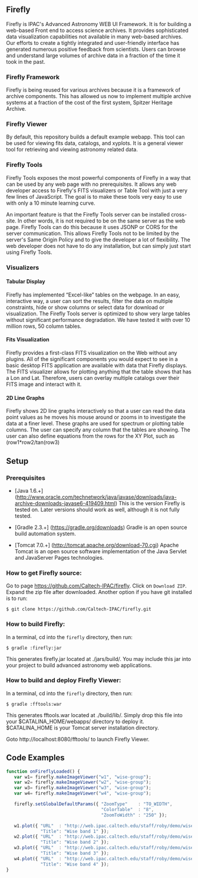 Firefly
-------

Firefly is IPAC's Advanced Astronomy WEB UI Framework. It is for building a web-based Front end to access science archives. It provides sophisticated data visualization capabilities not available in many web-based archives. Our efforts to create a tightly integrated and user-friendly interface has generated numerous positive feedback from scientists. Users can browse and understand large volumes of archive data in a fraction of the time it took in the past.


### Firefly Framework
Firefly is being reused for various archives because it is a framework of archive components. This has allowed us now to implement multiple archive systems at a fraction of the cost of the first system, Spitzer Heritage Archive.


### Firefly Viewer

By default, this repository builds a default example webapp. This tool can be used for viewing fits data, catalogs, and xyplots. It is a general viewer tool for retrieving and viewing astronomy related data.

### Firefly Tools

Firefly Tools exposes the most powerful components of Firefly in a way that can be used by any web page with no prerequisites. It allows any web developer access to Firefly's FITS visualizers or Table Tool with just a very few lines of JavaScript. The goal is to make these tools very easy to use with only a 10 minute learning curve.

An important feature is that the Firefly Tools server can be installed cross-site. In other words, it is not required to be on the same server as the web page. Firefly Tools can do this because it uses JSONP or CORS for the server communication. This allows Firefly Tools not to be limited by the server's Same Origin Policy and to give the developer a lot of flexibility. The web developer does not have to do any installation, but can simply just start using Firefly Tools.

### Visualizers

#### Tabular Display
Firefly has implemented “Excel-like” tables on the webpage. In an easy, interactive way, a user can sort the results, filter the data on multiple constraints, hide or show columns or select data for download or visualization. The Firefly Tools server is optimized to show very large tables without significant performance degradation. We have tested it with over 10 million rows, 50 column tables.

#### Fits Visualization
Firefly provides a first-class FITS visualization on the Web without any plugins. All of the significant components you would expect to see in a basic desktop FITS application are available with data that Firefly displays. The FITS visualizer allows for plotting anything that the table shows that has a Lon and Lat. Therefore, users can overlay multiple catalogs over their FITS image and interact with it.

#### 2D Line Graphs
Firefly shows 2D line graphs interactively so that a user can read the data point values as he moves his mouse around or zooms in to investigate the data at a finer level. These graphs are used for spectrum or plotting table columns. The user can specify any column that the tables are showing. The user can also define equations from the rows for the XY Plot, such as (row1*row2/tan(row3)



Setup
-----

### Prerequisites
 -  [Java 1.6.+] (http://www.oracle.com/technetwork/java/javase/downloads/java-archive-downloads-javase6-419409.html)
    This is the version Firefly is tested on.  Later versions should work as well, although it is not fully tested.


 -  [Gradle 2.3.+] (https://gradle.org/downloads)
    Gradle is an open source build automation system.


 -  [Tomcat 7.0.+] (http://tomcat.apache.org/download-70.cgi)
    Apache Tomcat is an open source software implementation of the Java Servlet and JavaServer Pages technologies.


### How to get Firefly source:

Go to page https://github.com/Caltech-IPAC/firefly.  Click on `Download ZIP`.  Expand the zip file after downloaded.
Another option if you have git installed is to run:

    $ git clone https://github.com/Caltech-IPAC/firefly.git


### How to build Firefly:

In a terminal, cd into the `firefly` directory, then run:

    $ gradle :firefly:jar

This generates firefly.jar located at ./jars/build/.
You may include this jar into your project to build advanced astronomy web applications.




### How to build and deploy Firefly Viewer:

In a terminal, cd into the `firefly` directory, then run:

    $ gradle :fftools:war

This generates fftools.war located at ./build/lib/.
Simply drop this file into your $CATALINA_HOME/webapps/ directory to deploy it.
$CATALINA_HOME is your Tomcat server installation directory.

Goto http://localhost:8080/fftools/ to launch Firefly Viewer.



Code Examples
-------------

```js
function onFireflyLoaded() {
   var w1= firefly.makeImageViewer("w1", "wise-group");
   var w2= firefly.makeImageViewer("w2", "wise-group");
   var w3= firefly.makeImageViewer("w3", "wise-group");
   var w4= firefly.makeImageViewer("w4", "wise-group");

   firefly.setGlobalDefaultParams({ "ZoomType"    : "TO_WIDTH",
                                    "ColorTable"  : "8",
                                    "ZoomToWidth" : "250" });

   w1.plot({ "URL"  : "http://web.ipac.caltech.edu/staff/roby/demo/wise-m51-band1.fits",
             "Title": "Wise band 1" });
   w2.plot({ "URL"  : "http://web.ipac.caltech.edu/staff/roby/demo/wise-m51-band2.fits",
             "Title": "Wise band 2" });
   w3.plot({ "URL"  : "http://web.ipac.caltech.edu/staff/roby/demo/wise-m51-band3.fits",
             "Title": "Wise band 3" });
   w4.plot({ "URL"  : "http://web.ipac.caltech.edu/staff/roby/demo/wise-m51-band4.fits",
             "Title": "Wise band 4" });
}
```
